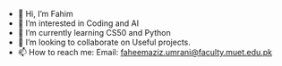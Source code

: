 - 👋 Hi, I’m Fahim
- 👀 I’m interested in Coding and AI
- 🌱 I’m currently learning CS50 and Python
- 💞️ I’m looking to collaborate on Useful projects. 
- 📫 How to reach me: Email: faheemaziz.umrani@faculty.muet.edu.pk 

<!---
drfahim/drfahim is a ✨ special ✨ repository because its `README.md` (this file) appears on your GitHub profile.
You can click the Preview link to take a look at your changes.
--->

